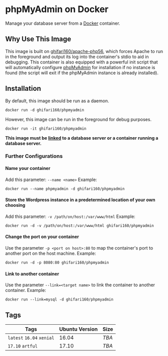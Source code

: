 # phpMyAdmin on Docker #
Manage your database server from a [Docker][docker] container.

## Why Use This Image ##
This image is built on [ghifari160/apache-php56][g16-apache-php56], which forces
Apache to run in the foreground and output its log into the container's stdio to
aid in debugging. This container is also equipped with a powerful init script
that will automatically configure [phpMyAdmin][pma] for installation if no
instance is found (the script will exit if the phpMyAdmin instance is already
installed).

## Installation ##
By default, this image should be run as a daemon.
```
docker run -d ghifari160/phpmyadmin
```
However, this image can be run in the foreground for debug purposes.
```
docker run -it ghifari160/phpmyadmin
```

**This image must be [linked](#link-to-another-container) to a database server
or a container running a database server.**

### Further Configurations ###
#### Name your container ####
Add this parameter: `--name <name>`
Example:
```
docker run --name phpmyadmin -d ghifari160/phpmyadmin
```

#### Store the Wordpress instance in a predetermined location of your own choosing ####
Add this parameter: `-v /path/on/host:/var/www/html`
Example:
```
docker run -d -v /path/on/host:/var/www/html ghifari160/phpmyadmin
```

#### Change the port on your container ####
Use the parameter `-p <port on host>:80` to map the container's port to another
port on the host machine.
Example:
```
docker run -d -p 8080:80 ghifari160/phpmyadmin
```

#### Link to another container ####
Use the parameter `--link=<target name>` to link the container to another
container.
Example:
```
docker run --link=mysql -d ghifari160/phpmyadmin
```

## Tags ##
| Tags                      | Ubuntu Version | Size |
|---------------------------|----------------|------|
| `latest` `16.04` `xenial` | 16.04          | *TBA*|
| `17.10` `artful`          | 17.10          | *TBA*|

[docker]: https://www.docker.com
[g16-apache-php56]: https://github.com/ghifari160/docker-apache-php56
[pma]: https://www.phpmyadmin.net
